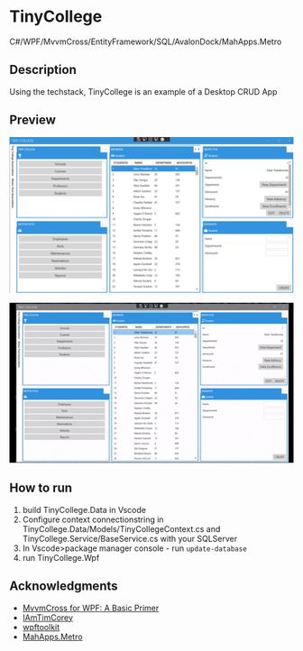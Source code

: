 # TinyCollege
C#/WPF/MvvmCross/EntityFramework/SQL/AvalonDock/MahApps.Metro

## Description

Using the techstack, TinyCollege is an example of a Desktop CRUD App

## Preview

![](misc/wpf.jpg)


![](misc/wpfgif.gif)

## How to run
1. build TinyCollege.Data in Vscode
2. Configure context connectionstring in TinyCollege.Data/Models/TinyCollegeContext.cs and TinyCollege.Service/BaseService.cs with your SQLServer
3. In Vscode>package manager console - run `update-database`
4. run TinyCollege.Wpf

## Acknowledgments
* [MvvmCross for WPF: A Basic Primer](https://www.codeproject.com/Articles/5273075/MvvmCross-for-WPF-A-Basic-Primer)
* [IAmTimCorey](https://www.youtube.com/watch?v=8E000zu8UhQ)
* [wpftoolkit](https://github.com/xceedsoftware/wpftoolkit)
* [MahApps.Metro](https://mahapps.com/)
